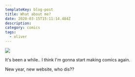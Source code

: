 ```yaml
---
templateKey: blog-post
title: What about me?
date: 2020-03-15T15:11:14.484Z
description:
category: comics
tags:
  - oliver
---
```

![](/img/comics_used-to-make.png)

It's been a while.. I think I'm gonna start making comics again.

New year, new website, who dis??

